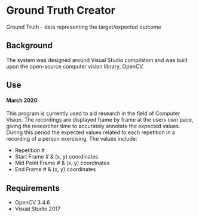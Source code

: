 # Ground Truth Creator 

Ground Truth - data representing the target/expected outcome 

## Background 

The system was designed around Visual Studio compilation and was built upon the open-source computer vision library, OpenCV.  


## Use 

#### March 2020 

This program is currently used to aid research in the field of Computer Vision. The recordings are displayed frame by frame at the users own pace, giving the researcher time to accurately annotate the expected values. During this period the expected values related to each repetition in a recording of a person exercising. The values include: 

* Repetition #  
* Start Frame # & (x, y) coordinates 
* Mid Point Frame # & (x, y) coordinates
* End Frame # & (x, y) coordinates

## Requirements 

* OpenCV 3.4.6 
* Visual Studio 2017 
